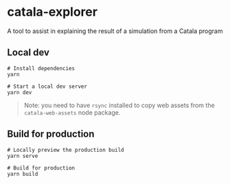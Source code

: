 # catala-explorer

A tool to assist in explaining the result of a simulation from a Catala program

## Local dev

```
# Install dependencies
yarn

# Start a local dev server
yarn dev
```

> Note: you need to have `rsync` installed to copy web assets from the
> `catala-web-assets` node package.

## Build for production

```
# Locally preview the production build
yarn serve

# Build for production
yarn build
```
